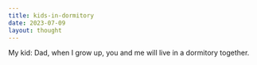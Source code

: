 ```yaml
---
title: kids-in-dormitory
date: 2023-07-09
layout: thought
---
```

My kid: Dad, when I grow up, you and me will live in a dormitory together.